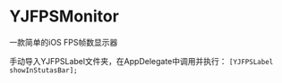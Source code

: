 # YJFPSMonitor
一款简单的iOS FPS帧数显示器

手动导入YJFPSLabel文件夹，在AppDelegate中调用并执行：
``[YJFPSLabel showInStutasBar];``
